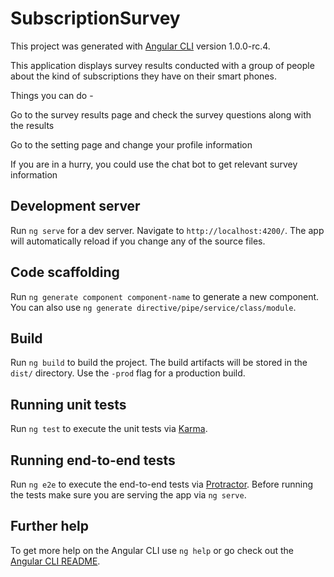 # SubscriptionSurvey

This project was generated with [Angular CLI](https://github.com/angular/angular-cli) version 1.0.0-rc.4.

This application displays survey results conducted with a group of people about the kind of subscriptions they have on their smart phones.

Things you can do - 

Go to the survey results page and check the survey questions along with the results

Go to the setting page and change your profile information

If you are in a hurry, you could use the chat bot to get relevant survey information

## Development server

Run `ng serve` for a dev server. Navigate to `http://localhost:4200/`. The app will automatically reload if you change any of the source files.

## Code scaffolding

Run `ng generate component component-name` to generate a new component. You can also use `ng generate directive/pipe/service/class/module`.

## Build

Run `ng build` to build the project. The build artifacts will be stored in the `dist/` directory. Use the `-prod` flag for a production build.

## Running unit tests

Run `ng test` to execute the unit tests via [Karma](https://karma-runner.github.io).

## Running end-to-end tests

Run `ng e2e` to execute the end-to-end tests via [Protractor](http://www.protractortest.org/).
Before running the tests make sure you are serving the app via `ng serve`.

## Further help

To get more help on the Angular CLI use `ng help` or go check out the [Angular CLI README](https://github.com/angular/angular-cli/blob/master/README.md).
